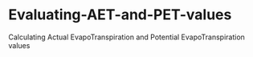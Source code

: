 # Evaluating-AET-and-PET-values
Calculating Actual EvapoTranspiration and Potential EvapoTranspiration values 
